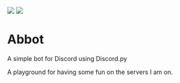 ![](https://img.shields.io/github/issues-raw/mbmetcalfe/Abbot.svg?label=Issues&style=popout) ![](https://img.shields.io/github/issues-raw/mbmetcalfe/Abbot/Bug.svg?label=Bugs&style=popout)

# Abbot
A simple bot for Discord using Discord.py

A playground for having some fun on the servers I am on.
